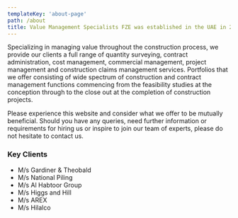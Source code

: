 ```yaml
---
templateKey: 'about-page'
path: /about
title: Value Management Specialists FZE was established in the UAE in 2009 with the blessing of a group of high profile construction/property professionals.
---
```


Specializing in managing value throughout the construction process, we provide our clients a full range of quantity surveying, contract administration, cost management, commercial management, project management and construction claims management services. Portfolios that we offer consisting of wide spectrum of construction and contract management functions commencing from the feasibility studies at the conception through to the close out at the completion of construction projects.

Please experience this website and consider what we offer to be mutually beneficial. Should you have any queries, need further information or requirements for hiring us or inspire to join our team of experts, please do not hesitate to contact us.

### Key Clients
* M/s Gardiner & Theobald
* M/s National Piling
* M/s Al Habtoor Group
* M/s Higgs and Hill
* M/s AREX
* M/s Hilalco
